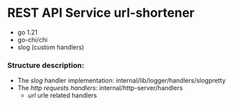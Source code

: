 # REST API Service url-shortener

 - go 1.21
 - go-chi/chi
 - slog (custom handlers)


 ### Structure description:

 - The _slog_ handler implementation: internal/lib/logger/handlers/slogpretty
 - The _http requests handlers_: internal/http-server/handlers
    * _url_ urle related handlers 

